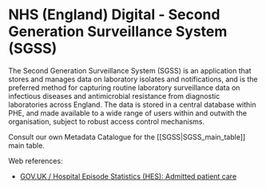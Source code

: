 # NHS (England) Digital - Second Generation Surveillance System (SGSS)

The Second Generation Surveillance System (SGSS) is an application that stores and
manages data on laboratory isolates and notifications, and is the preferred method for
capturing routine laboratory surveillance data on infectious diseases and antimicrobial
resistance from diagnostic laboratories across England. The data is stored in a central
database within PHE, and made available to a wide range of users within and outwith
the organisation, subject to robust access control mechanisms.

Consult our own Metadata Catalogue for the [[SGSS|SGSS_main_table]] main table.

Web references:
  *  [GOV.UK /  Hospital Episode Statistics (HES): Admitted patient care](https://data.gov.uk/dataset/e5b6395f-5868-4a20-97e5-6dadb7a9877a/hospital-episode-statistics-hes-admitted-patient-care-diagnoses) 